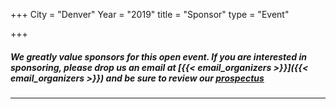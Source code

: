 +++
City = "Denver"
Year = "2019"
title = "Sponsor"
type = "Event"

+++

##### We greatly value sponsors for this open event.  If you are interested in sponsoring, please drop us an email at [{{< email_organizers >}}]({{< email_organizers >}}) and be sure to review our [prospectus](https://docs.google.com/presentation/d/1dTx5A1A9cd0KzsUvXLYOZ0ifj_G0l0mOJLQoR1-3iNw)
* * *